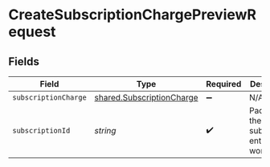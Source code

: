 # CreateSubscriptionChargePreviewRequest


## Fields

| Field                                                                  | Type                                                                   | Required                                                               | Description                                                            | Example                                                                |
| ---------------------------------------------------------------------- | ---------------------------------------------------------------------- | ---------------------------------------------------------------------- | ---------------------------------------------------------------------- | ---------------------------------------------------------------------- |
| `subscriptionCharge`                                                   | [shared.SubscriptionCharge](../../models/shared/subscriptioncharge.md) | :heavy_minus_sign:                                                     | N/A                                                                    |                                                                        |
| `subscriptionId`                                                       | *string*                                                               | :heavy_check_mark:                                                     | Paddle ID of the subscription entity to work with.                     | sub_01gvne45dvdhg5gdxrz6hh511r                                         |